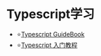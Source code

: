 # Typescript学习

- ⭐[Typescript GuideBook](https://tsejx.github.io/typescript-guidebook/)
- ⭐[Typescript 入门教程](https://ts.xcatliu.com/)